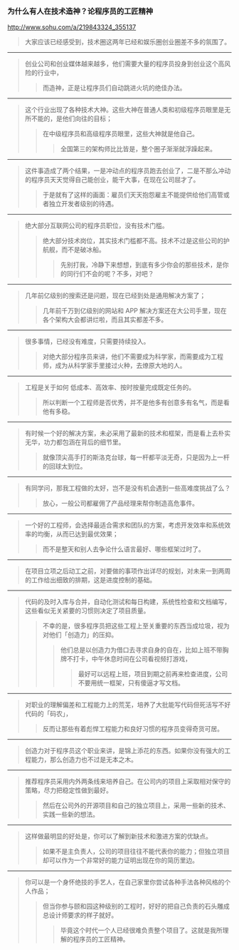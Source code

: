 ### 为什么有人在技术造神？论程序员的工匠精神
http://www.sohu.com/a/219843324_355137
>大家应该已经感受到，技术圈这两年已经和娱乐圈创业圈差不多的氛围了。
---
>创业公司和创业媒体越来越多，他们需要大量的程序员投身到创业这个高风险的行业中，
>>而造神，正是让程序员们自动跳进火坑的绝佳办法。
---
>这个行业出现了各种技术大神。这些大神在普通人类和初级程序员眼里是无所不能的，是他们向往的目标；
>>在中级程序员和高级程序员眼里，这些大神就是他自己。
>>>全国第三的架构师比比皆是，整个圈子渐渐就浮躁起来。
---
>这件事造成了两个结果，一是冲动点的程序员跑去创业了，二是不那么冲动的程序员天天觉得自己能创业，能干大事，在现在公司屈才了。
>>于是就有了这样的画面：雇员们天天抱怨雇主不能提供给他们高管或者独立开发者级别的待遇。
---
>绝大部分互联网公司的程序员职位，没有技术门槛。
>>绝大部分技术岗位，其实技术门槛都不高。技术不过是这些公司的护航舰，而不是破冰船。
>>>先别打我，冷静下来想想，到底有多少你会的那些技术，是你的同行们不会的呢？不多，对吧？
---
>几年前亿级别的搜索还是问题，现在已经到处是通用解决方案了；
>>几年前千万到亿级别的网站和 APP 解决方案还在大公司手里，现在各个架构大会都讲烂啦，而且其实都差不多。
---
>很多事情，已经没有难度，只需要持续投入。
>>对绝大部分程序员来讲，他们不需要成为科学家，而需要成为工程师，成为从科学家手里接过火种，去燎原大地的人。
---
>工程是关于如何 低成本、高效率、按时按量完成既定任务的。
>>所以判断一个工程师是否优秀，并不是他多有创意多有名气，而是看他有多稳。
---
>有时候一个好的解决方案，未必采用了最新的技术和框架，而是看上去朴实无华，功力都包涵在背后的细节里。
>>就像顶尖高手打的斯洛克台球，每一杆都平淡无奇，只是因为上一杆的回球太到位。
---
>有同学问，那我工程做的太好，岂不是没有机会遇到一些高难度挑战了么？
>>放心，一般公司都雇佣了产品经理来帮你制造高危事件。
---
>一个好的工程师，会选择最适合需求和团队的方案，考虑开发效率和系统效率的均衡，从而已达到最优效果；
>>而不是整天和别人去争论什么语言最好、哪些框架过时了。
---
>在项目立项之后动工之前，对要做的事项作出详尽的规划，对未来一到两周的工作给出细致的排期，这是进度控制的基础。
---
>代码的及时入库与合并，自动化测试和每日构建，系统性检查和文档编写，这些看似无关紧要的习惯则决定了项目质量。
>>不幸的是，很多程序员把这些工程上至关重要的东西当成垃圾，视为对他们「创造力」的压抑。
>>>他们总是以创造力为借口去寻求自身的自在，比如上班不带胸牌不打卡，中午休息时间在公司看视频打游戏，
>>>>最好可以远程上班，项目到期之前再来检查进度，公司不要用统一框架，只有傻逼才写文档。
---
>对职业的理解偏差和工程能力上的荒芜，培养了大批能写代码但死活写不好代码的「码农」，
>>反而让那些有着彪悍工程能力和良好习惯的程序员变得奇货可居。
---
>创造力对于程序员这个职业来讲，是锦上添花的东西。如果你没有强大的工程能力，那么创造力也不过是无本之木。
---
>推荐程序员采用内外两条线来培养自己。在公司内的项目上采取相对保守的策略，尽力把稳定性做到最好。
>>然后在公司外的开源项目和自己的独立项目上，采用一些新的技术、实践一些新的想法。
---
>这样做最明显的好处是，你可以了解到新技术和激进方案的优缺点。
>>如果不是主负责人，公司的项目往往不能代表你的能力；但独立项目却可以作为一个非常好的能力证明出现在你的简历里边。
---
>你可以是一个身怀绝技的手艺人，在自己家里你尝试各种手法各种风格的个人作品；
>>但当你参与颐和园这种级别的工程时，好好的把自己负责的石头雕成总设计师要求的样子就好。
>>>毕竟这个时代一个人已经很难负责整个项目了。这就是我所理解的程序员的工匠精神。